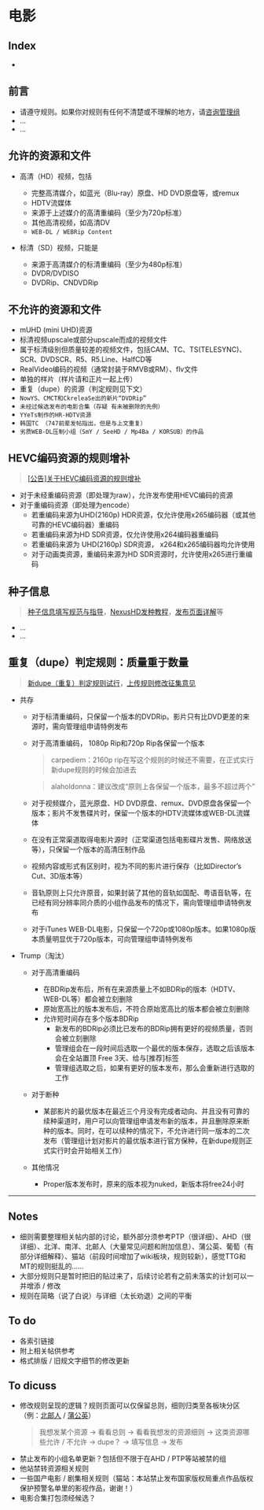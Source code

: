 # 电影
## Index
- 

## 前言
- 请遵守规则。如果你对规则有任何不清楚或不理解的地方，请[咨询管理组](http://www.nexushd.org/contactstaff.php)
- ...
- ...

## 允许的资源和文件

- 高清（HD）视频，包括
    
    - 完整高清媒介，如蓝光（Blu-ray）原盘、HD DVD原盘等，或remux
    - HDTV流媒体
    - 来源于上述媒介的高清重编码（至少为720p标准）
    - 其他高清视频，如高清DV
    - `WEB-DL / WEBRip Content`

- 标清（SD）视频，只能是
    
    - 来源于高清媒介的标清重编码（至少为480p标准）
    - DVDR/DVDISO
    - DVDRip、CNDVDRip

## 不允许的资源和文件
- mUHD (mini UHD)资源
- 标清视频upscale或部分upscale而成的视频文件
- 属于标清级别但质量较差的视频文件，包括CAM、TC、TS(TELESYNC)、SCR、DVDSCR、R5、R5.Line、HalfCD等
- RealVideo编码的视频（通常封装于RMVB或RM）、flv文件
- 单独的样片（样片请和正片一起上传）
- 重复（dupe）的资源（判定规则见下文）
- `NowYS、CMCT和CkreleaSe出的新片“DVDRip”`
- `未经过候选发布的电影合集（存疑 有未被删除的先例）`
- `YYeTs制作的HR-HDTV资源`
- `韩国TC （747前辈发帖指出，但是与上文重复）`
- `劣质WEB-DL压制小组（SmY / SeeHD / Mp4Ba / KORSUB）的作品`
    
## HEVC编码资源的规则增补
> [[公告]关于HEVC编码资源的规则增补](http://www.nexushd.org/forums.php?action=viewtopic&forumid=51&topicid=25557)
- 对于未经重编码资源（即处理为raw），允许发布使用HEVC编码的资源
- 对于重编码资源（即处理为encode）
    - 若重编码来源为UHD(2160p) HDR资源，仅允许使用x265编码器（或其他可靠的HEVC编码器）重编码
    - 若重编码来源为HD SDR资源，仅允许使用x264编码器重编码
    - 若重编码来源为 UHD(2160p) SDR资源， x264和x265编码器均允许使用
    - 对于动画类资源，重编码来源为HD SDR资源时，允许使用x265进行重编码

## 种子信息
> [种子信息填写规范与指导](http://www.nexushd.org/forums.php?action=viewtopic&topicid=3438&page=p56711#pid56711)，[NexusHD发种教程](http://www.nexushd.org/forums.php?action=viewtopic&forumid=44&topicid=25952)，[发布页面详解](http://www.nexushd.org/forums.php?action=viewtopic&forumid=51&topicid=22529)等
- ...
- ...

## 重复（dupe）判定规则：质量重于数量
> [新dupe（重复）判定规则试行](http://www.nexushd.org/forums.php?action=viewtopic&forumid=51&topicid=25971)，[上传规则修改征集意见](http://www.nexushd.org/forums.php?action=viewtopic&topicid=25446&page=0)
- 共存
    - 对于标清重编码，只保留一个版本的DVDRip。影片只有比DVD更差的来源时，需向管理组申请特例发布
    - 对于高清重编码， 1080p Rip和720p Rip各保留一个版本
        > carpediem：2160p rip在写这个规则的时候还不需要，在正式实行新dupe规则的时候会加进去
        
        > alaholdonna：建议改成“原则上各保留一个版本，最多不超过两个”
    - 对于视频媒介，蓝光原盘、HD DVD原盘、remux、DVD原盘各保留一个版本；影片不发售碟片时，保留一个版本的HDTV流媒体或WEB-DL流媒体
    - 在没有正常渠道取得电影片源时（正常渠道包括电影碟片发售、网络放送等），只保留一个版本的高清压制作品
    - 视频内容或形式有区别时，视为不同的影片进行保存（比如Director’s Cut、3D版本等）
    - 音轨原则上只允许原音，如果封装了其他的音轨如国配、粤语音轨等，在已经有同分辨率同介质的小组作品发布的情况下，需向管理组申请特例发布
    - 对于iTunes WEB-DL电影，只保留一个720p或1080p版本。如果1080p版本质量明显优于720p版本，可向管理组申请特例发布

- Trump（淘汰）
    - 对于高清重编码
        - 在BDRip发布后，所有在来源质量上不如BDRip的版本（HDTV、WEB-DL等）都会被立刻删除
        - 原始宽高比的版本发布后，不符合原始宽高比的版本都会被立刻删除
        - 允许短时间存在多个版本BDRip
            - 新发布的BDRip必须比已发布的BDRip拥有更好的视频质量，否则会被立刻删除
            - 管理组会在一段时间后选取一个最优的版本保存，选取之后该版本会在全站置顶 Free 3天、给与[推荐]标签
            - 管理组选取之后，如果有更好的版本发布，那么会重新进行选取的工作

    - 对于断种
        - 某部影片的最优版本在最近三个月没有完成者动向、并且没有可靠的续种渠道时，用户可以向管理组申请发布新的版本，并且删除原来断种的版本。同时，在可以续种的情况下，不允许进行同一版本的二次发布（管理组计划对影片的最优版本进行官方保种，在新dupe规则正式实行时会开始相关工作）

    - 其他情况
        - Proper版本发布时，原来的版本视为nuked，新版本将free24小时

---
## Notes
- 细则需要整理相关帖内部的讨论，额外部分须参考PTP（很详细）、AHD（很详细）、北洋、南洋、北邮人（大量常见问题和附加信息）、蒲公英、葡萄（有部分详细解释）、猫站（前段时间增加了wiki板块，规则较新），感觉TTG和MT的规则挺乱的……
- 大部分规则只是暂时把旧的贴过来了，后续讨论若有之前未落实的计划可以一并增添 / 修改
- 规则在简略（说了白说）与详细（太长劝退）之间的平衡

## To do
- 各索引链接
- 附上相关帖供参考
- 格式排版 / 旧规文字细节的修改更新

## To dicuss
- 修改规则呈现的逻辑？规则页面可以仅保留总则，细则归类至各板块分区（例：[北邮人](https://pixhost.to/show/266/166570104_byr-rules.png) / [蒲公英](https://pixhost.to/show/266/166570322_npu-rules.png)）
    > 我想发某个资源 -> 看看总则 -> 看看我想发的资源细则 -> 这类资源哪些允许 / 不允许 -> dupe？ -> 填写信息 -> 发布
- 禁止发布的小组名单更新？包括但不限于在AHD / PTP等站被禁的组
- 他站禁转资源相关规则
- 一些国产电影 / 剧集相关规则（猫站：本站禁止发布国家版权局重点作品版权保护预警名单里的影视作品，谢谢！）
- 电影合集打包须经候选？
